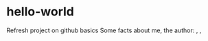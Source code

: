 # hello-world
Refresh project on github basics
Some facts about me, the author: <my name>, <my address>, <my DOB>
